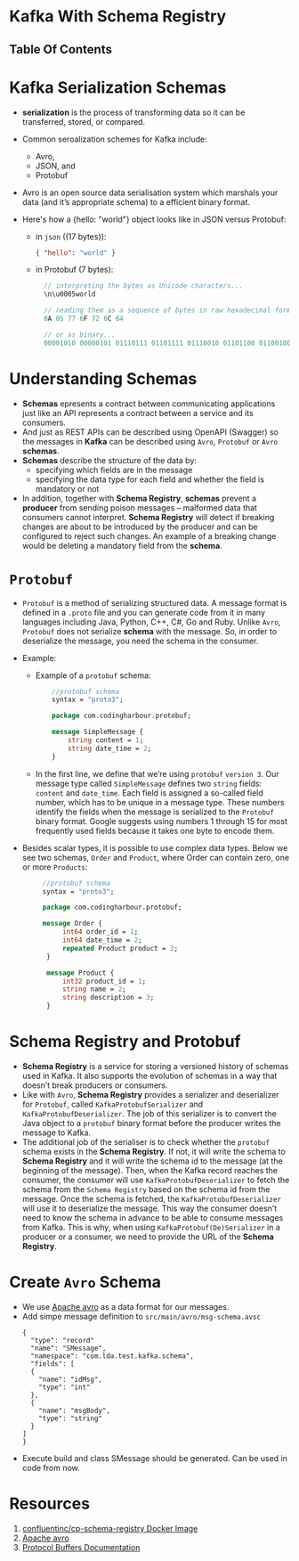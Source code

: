 # Kafka With Schema Registry

## Table Of Contents

# Kafka Serialization Schemas

- **serialization** is the process of transforming data so it can be transferred, stored, or compared.
- Common seroalization schemes for Kafka include:
  - Avro,
  - JSON, and
  - Protobuf
- Avro is an open source data serialisation system which marshals your data (and it’s appropriate schema) to a efficient binary format.
- Here's how a {hello: "world"} object looks like in JSON versus Protobuf:

  - in `json` ((17 bytes)):
    ```json
    { "hello": "world" }
    ```
  - in Protobuf (7 bytes):

    ```proto
      // interpreting the bytes as Unicode characters...
      \n\u0005world

      // reading them as a sequence of bytes in raw hexadecimal form...
      0A 05 77 6F 72 6C 64

      // or as binary...
      00001010 00000101 01110111 01101111 01110010 01101100 01100100
    ```

# Understanding Schemas

- **Schemas** epresents a contract between communicating applications just like an API represents a contract between a service and its consumers.
- And just as REST APIs can be described using OpenAPI (Swagger) so the messages in **Kafka** can be described using `Avro`, `Protobuf` or `Avro` **schemas**.
- **Schemas** describe the structure of the data by:
  - specifying which fields are in the message
  - specifying the data type for each field and whether the field is mandatory or not
- In addition, together with **Schema Registry**, **schemas** prevent a **producer** from sending poison messages – malformed data that consumers cannot interpret. **Schema Registry** will detect if breaking changes are about to be introduced by the producer and can be configured to reject such changes. An example of a breaking change would be deleting a mandatory field from the **schema**.

# `Protobuf`

- `Protobuf` is a method of serializing structured data. A message format is defined in a `.proto` file and you can generate code from it in many languages including Java, Python, C++, C#, Go and Ruby. Unlike `Avro`, `Protobuf` does not serialize **schema** with the message. So, in order to deserialize the message, you need the schema in the consumer.
- Example:

  - Example of a `protobuf` schema:

    ```proto
        //protobuf schema
        syntax = "proto3";

        package com.codingharbour.protobuf;

        message SimpleMessage {
            string content = 1;
            string date_time = 2;
        }
    ```

  - In the first line, we define that we’re using `protobuf` `version 3`. Our message type called `SimpleMessage` defines two `string` fields: `content` and `date_time`. Each field is assigned a so-called field number, which has to be unique in a message type. These numbers identify the fields when the message is serialized to the `Protobuf` binary format. Google suggests using numbers 1 through 15 for most frequently used fields because it takes one byte to encode them.

- Besides scalar types, it is possible to use complex data types. Below we see two schemas, `Order` and `Product`, where Order can contain zero, one or more `Products`:

  ```proto
       //protobuf schema
       syntax = "proto3";

       package com.codingharbour.protobuf;

       message Order {
            int64 order_id = 1;
            int64 date_time = 2;
            repeated Product product = 3;
        }

        message Product {
            int32 product_id = 1;
            string name = 2;
            string description = 3;
        }
  ```

# Schema Registry and Protobuf

- **Schema Registry** is a service for storing a versioned history of schemas used in Kafka. It also supports the evolution of schemas in a way that doesn’t break producers or consumers.
- Like with `Avro`, **Schema Registry** provides a serializer and deserializer for `Protobuf`, called `KafkaProtobufSerializer` and `KafkaProtobufDeserializer`. The job of this serializer is to convert the Java object to a `protobuf` binary format before the producer writes the message to Kafka.
- The additional job of the serialiser is to check whether the `protobuf` schema exists in the **Schema Registry**. If not, it will write the schema to **Schema Registry** and it will write the schema id to the message (at the beginning of the message). Then, when the Kafka record reaches the consumer, the consumer will use `KafkaProtobufDeserializer` to fetch the schema from the `Schema Registry` based on the schema id from the message. Once the schema is fetched, the `KafkaProtobufDeserializer` will use it to deserialize the message. This way the consumer doesn’t need to know the schema in advance to be able to consume messages from Kafka. This is why, when using `KafkaProtobuf(De)Serializer` in a producer or a consumer, we need to provide the URL of the **Schema Registry**.

# Create `Avro` Schema

- We use [Apache avro](https://avro.apache.org/) as a data format for our messages.
- Add simpe message definition to `src/main/avro/msg-schema.avsc`
  ```avsc
  {
    "type": "record"
    "name": "SMessage",
    "namespace": "com.lda.test.kafka.schema",
    "fields": [
    {
      "name": "idMsg",
      "type": "int"
    },
    {
      "name": "msgBody",
      "type": "string"
    }
  ]
  }
  ```
- Execute build and class SMessage should be generated. Can be used in code from now.

# Resources

1. [confluentinc/cp-schema-registry Docker Image](https://hub.docker.com/r/confluentinc/cp-schema-registry)
2. [Apache avro](https://avro.apache.org/)
3. [Protocol Buffers Documentation](https://protobuf.dev/overview/#scalar)
